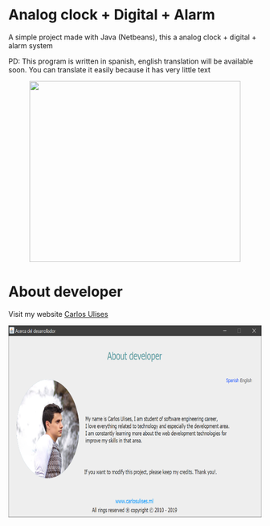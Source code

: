 # Analog clock + Digital + Alarm

A simple project made with Java (Netbeans), this a analog clock + digital + alarm system

PD: This program is written in spanish, english translation will be available soon. You can translate it easily because it has very little text

<p align="center">
<img width="420" height="360" src="https://raw.githubusercontent.com/CarlosUlisesOchoa/Reloj-Analogo-Alarma/6834f94e3d002d4eefa4caa740c320ce0f5d8e7f/dist/Images/Main.png" />
</p>

# About developer

Visit my website [Carlos Ulises](http://www.carlosulises.ml)

<p align="center">
<a href="http://www.carlosulises.ml" target="_BLANK">
<img width="700" height="382" src="https://github.com/CarlosUlisesOchoa/Calculador-de-integrales-definidas-java/blob/master/project%20images/dev.png?raw=true" />
</a>
</p>

